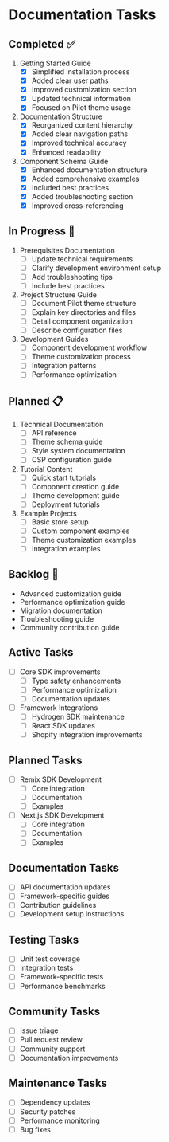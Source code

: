 # Documentation Tasks

## Completed ✅
1. Getting Started Guide
   - [x] Simplified installation process
   - [x] Added clear user paths
   - [x] Improved customization section
   - [x] Updated technical information
   - [x] Focused on Pilot theme usage

2. Documentation Structure
   - [x] Reorganized content hierarchy
   - [x] Added clear navigation paths
   - [x] Improved technical accuracy
   - [x] Enhanced readability

3. Component Schema Guide
   - [x] Enhanced documentation structure
   - [x] Added comprehensive examples
   - [x] Included best practices
   - [x] Added troubleshooting section
   - [x] Improved cross-referencing

## In Progress 🔄
1. Prerequisites Documentation
   - [ ] Update technical requirements
   - [ ] Clarify development environment setup
   - [ ] Add troubleshooting tips
   - [ ] Include best practices

2. Project Structure Guide
   - [ ] Document Pilot theme structure
   - [ ] Explain key directories and files
   - [ ] Detail component organization
   - [ ] Describe configuration files

3. Development Guides
   - [ ] Component development workflow
   - [ ] Theme customization process
   - [ ] Integration patterns
   - [ ] Performance optimization

## Planned 📋
1. Technical Documentation
   - [ ] API reference
   - [ ] Theme schema guide
   - [ ] Style system documentation
   - [ ] CSP configuration guide

2. Tutorial Content
   - [ ] Quick start tutorials
   - [ ] Component creation guide
   - [ ] Theme development guide
   - [ ] Deployment tutorials

3. Example Projects
   - [ ] Basic store setup
   - [ ] Custom component examples
   - [ ] Theme customization examples
   - [ ] Integration examples

## Backlog 📝
- Advanced customization guide
- Performance optimization guide
- Migration documentation
- Troubleshooting guide
- Community contribution guide

## Active Tasks
- [ ] Core SDK improvements
  - [ ] Type safety enhancements
  - [ ] Performance optimization
  - [ ] Documentation updates

- [ ] Framework Integrations
  - [ ] Hydrogen SDK maintenance
  - [ ] React SDK updates
  - [ ] Shopify integration improvements

## Planned Tasks
- [ ] Remix SDK Development
  - [ ] Core integration
  - [ ] Documentation
  - [ ] Examples

- [ ] Next.js SDK Development
  - [ ] Core integration
  - [ ] Documentation
  - [ ] Examples

## Documentation Tasks
- [ ] API documentation updates
- [ ] Framework-specific guides
- [ ] Contribution guidelines
- [ ] Development setup instructions

## Testing Tasks
- [ ] Unit test coverage
- [ ] Integration tests
- [ ] Framework-specific tests
- [ ] Performance benchmarks

## Community Tasks
- [ ] Issue triage
- [ ] Pull request review
- [ ] Community support
- [ ] Documentation improvements

## Maintenance Tasks
- [ ] Dependency updates
- [ ] Security patches
- [ ] Performance monitoring
- [ ] Bug fixes 